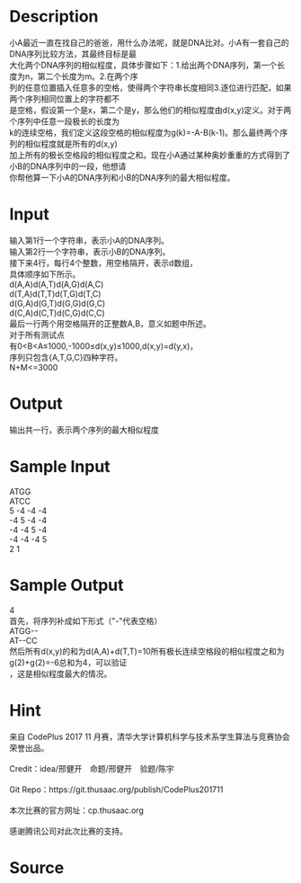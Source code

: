 
# Description

<div class="content"><div>小A最近一直在找自己的爸爸，用什么办法呢，就是DNA比对。小A有一套自己的DNA序列比较方法，其最终目标是最</div>
<div>大化两个DNA序列的相似程度，具体步骤如下：1.给出两个DNA序列，第一个长度为n，第二个长度为m。2.在两个序</div>
<div>列的任意位置插入任意多的空格，使得两个字符串长度相同3.逐位进行匹配，如果两个序列相同位置上的字符都不</div>
<div>是空格，假设第一个是x，第二个是y，那么他们的相似程度由d(x,y)定义。对于两个序列中任意一段极长的长度为</div>
<div>k的连续空格，我们定义这段空格的相似程度为g(k)=-A-B(k-1)。那么最终两个序列的相似程度就是所有的d(x,y)</div>
<div>加上所有的极长空格段的相似程度之和。现在小A通过某种奥妙重重的方式得到了小B的DNA序列中的一段，他想请</div>
<div>你帮他算一下小A的DNA序列和小B的DNA序列的最大相似程度。</div>
<div></div>
<p></p></div>

# Input

<div class="content"><div>
<div>输入第1行一个字符串，表示小A的DNA序列。</div>
<div>输入第2行一个字符串，表示小B的DNA序列。</div>
<div>接下来4行，每行4个整数，用空格隔开，表示d数组，</div>
<div>具体顺序如下所示。</div>
<div>d(A,A)d(A,T)d(A,G)d(A,C)</div>
<div>d(T,A)d(T,T)d(T,G)d(T,C)</div>
<div>d(G,A)d(G,T)d(G,G)d(G,C)</div>
<div>d(C,A)d(C,T)d(C,G)d(C,C)</div>
<div>最后一行两个用空格隔开的正整数A,B，意义如题中所述。</div>
<div>对于所有测试点</div>
<div>有0&lt;B&lt;A≤1000,-1000≤d(x,y)≤1000,d(x,y)=d(y,x)，</div>
<div>序列只包含{A,T,G,C}四种字符。</div>
<div>N+M&lt;=3000</div>
</div>
<p></p></div>

# Output

<div class="content"><div>输出共一行，表示两个序列的最大相似程度</div>
<div></div>
<p></p></div>

# Sample Input

<div class="content"><span class="sampledata">ATGG<br/>
ATCC<br/>
5 -4 -4 -4<br/>
-4 5 -4 -4<br/>
-4 -4 5 -4<br/>
-4 -4 -4 5<br/>
2 1</span></div>

# Sample Output

<div class="content"><span class="sampledata">4<br/>
首先，将序列补成如下形式（&#34;-&#34;代表空格）<br/>
ATGG--<br/>
AT--CC<br/>
然后所有d(x,y)的和为d(A,A)+d(T,T)=10所有极长连续空格段的相似程度之和为g(2)+g(2)=-6总和为4，可以验证<br/>
，这是相似程度最大的情况。</span></div>

# Hint

<div class="content"><p></p><div>来自 CodePlus 2017 11 月赛，清华大学计算机科学与技术系学生算法与竞赛协会 荣誉出品。</div><br/>
<div>Credit：idea/邢健开　命题/邢健开　验题/陈宇</div><br/>
<div>Git Repo：https://git.thusaac.org/publish/CodePlus201711</div><br/>
<div>本次比赛的官方网址：cp.thusaac.org</div><br/>
<div>感谢腾讯公司对此次比赛的支持。</div><p></p></div>

# Source

<div class="content"><p><a href="problemset.php?search="></a></p></div>

